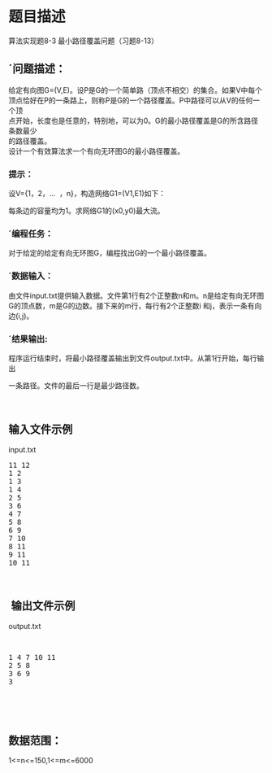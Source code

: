 # 题目描述


算法实现题8-3 最小路径覆盖问题（习题8-13）<br/>
<h2>
´问题描述：
</h2>
给定有向图G=(V,E)。设P是G的一个简单路（顶点不相交）的集合。如果V中每个<br/>
顶点恰好在P的一条路上，则称P是G的一个路径覆盖。P中路径可以从V的任何一个顶<br/>
点开始，长度也是任意的，特别地，可以为0。G的最小路径覆盖是G的所含路径条数最少<br/>
的路径覆盖。<br/>
设计一个有效算法求一个有向无环图G的最小路径覆盖。<br/>
<h3>
提示：
</h3>
<p>
设V={1，2，...  ，n}，构造网络G1=(V1,E1)如下：
</p>
<img alt="" src="/cogs/images/upload/image/20120406/20120406160907_77010.png"/><br/>
每条边的容量均为1。求网络G1的(x0,y0)最大流。<br/>
<h3>
´编程任务：
</h3>
对于给定的给定有向无环图G，编程找出G的一个最小路径覆盖。<br/>
<h3>
´数据输入：
</h3>
由文件input.txt提供输入数据。文件第1行有2个正整数n和m。n是给定有向无环图<br/>
G的顶点数，m是G的边数。接下来的m行，每行有2个正整数i 和j，表示一条有向边(i,j)。<br/>
<h3>
´结果输出:
</h3>
程序运行结束时，将最小路径覆盖输出到文件output.txt中。从第1行开始，每行输出<br/>
<p>
一条路径。文件的最后一行是最少路径数。
</p>
<p>
<br/>
</p>
<h2>
输入文件示例
</h2>
input.txt <br/>
<pre class="prettyprint">11 12
1 2
1 3
1 4
2 5
3 6
4 7
5 8
6 9
7 10
8 11
9 11
10 11</pre>
<div>
<p>
<br/>
</p>
<h2>
 输出文件示例<br/>
</h2>
<p>
output.txt
</p>
</div>
<p>
<br/>
</p>
<pre class="prettyprint">1 4 7 10 11
2 5 8
3 6 9
3</pre>
<p>
<br/>
</p>
<p>
<br/>
</p>
<h2>
数据范围：
</h2>
<p>
1&lt;=n&lt;=150,1&lt;=m&lt;=6000
</p>
<p>
<br/>
</p>
<p>
<br/>
</p>
